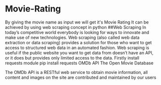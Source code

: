 # Movie-Rating
By giving the movie name as input we will get it's Movie Rating
It can be achieved by using web scraping concept in python
##Web Scraping
In today’s competitive world everybody is looking for ways to innovate and make use of new technologies. 
Web scraping (also called web data extraction or data scraping) provides a solution for those who want to get access to structured web data in an automated fashion. 
Web scraping is useful if the public website you want to get data from doesn’t have an API, or it does but provides only limited access to the data.
Firstly install requests module
                  pip install requests
OMDb API
The Open Movie Database

The OMDb API is a RESTful web service to obtain movie information, all content and images on the site are contributed and maintained by our users                  
                  
